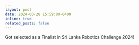 ```yaml
---
layout: post
date: 2024-03-28 15:59:00-0400
inline: true
related_posts: false
---
```


Got selected as a Finalist in Sri Lanka Robotics Challenge 2024!
